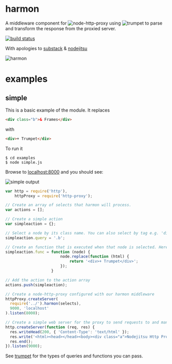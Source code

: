 harmon
======

A middleware component for ![node-http-proxy](https://github.com/nodejitsu/node-http-proxy) using ![trumpet](https://github.com/substack/node-trumpet) to parse and transform the response from the proxied server.

[![build status](https://secure.travis-ci.org/No9/harmon.png)](http://travis-ci.org/No9/harmon)

With apologies to [substack](https://github.com/substack/) & [nodejitsu](https://github.com/nodejitsu)

![harmon](http://i.imgur.com/nQ0t1.jpg)

examples
========

simple
------
This is a basic example of the module.
It replaces 
``` html
<div class="b">& Frames</div> 
```
with 
``` html 
<div>+ Trumpet</div>
``` 
To run it 
```
$ cd examples
$ node simple.js
```
Browse to [localhost:8000](http://localhost:8000) and you should see:

![simple output](http://i.imgur.com/Gpbzt.png)

``` js
var http = require('http'),
    httpProxy = require('http-proxy');

// Create an array of selects that harmon will process. 
var actions = [];

// Create a simple action
var simpleaction = {};

// Select a node by its class name. You can also select by tag e.g. 'div'
simpleaction.query = '.b';

// Create an function that is executed when that node is selected. Here we just replace '& frames' with '+trumpet' 
simpleaction.func = function (node) {
               			node.replace(function (html) {
                			return '<div>+ Trumpet</div>';
               			});
            		} 

// Add the action to the action array
actions.push(simpleaction);

// Create a node-http-proxy configured with our harmon middleware
httpProxy.createServer(
  require('../').harmon(selects),
  9000, 'localhost'
).listen(8000);

// Create a simple web server for the proxy to send requests to and manipulate the data from
http.createServer(function (req, res) {
  res.writeHead(200, { 'Content-Type': 'text/html' });
  res.write('<html><head></head><body><div class="a">Nodejitsu Http Proxy</div><div class="b">& Frames</div></body></html>');
  res.end();
}).listen(9000); 
```
See [trumpet](https://github.com/No9/node-trumpet#update) for the types of queries and functions you can pass.